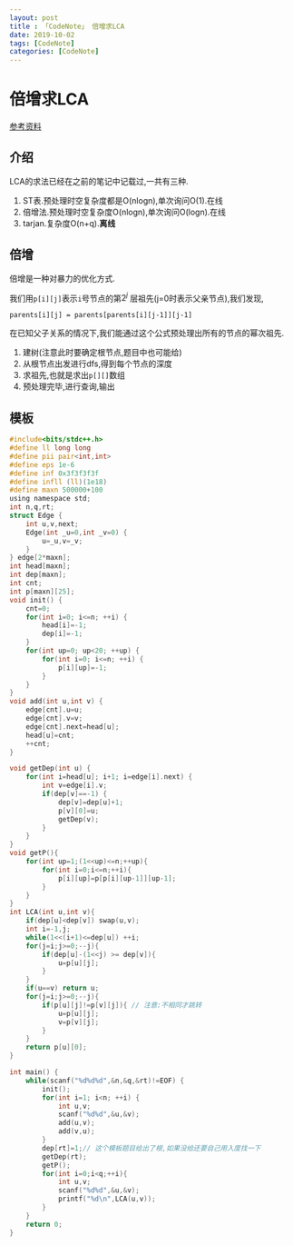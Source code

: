 ```yaml
---
layout: post
title : 「CodeNote」 倍增求LCA
date: 2019-10-02
tags: [CodeNote]
categories: [CodeNote]
---
```

# 倍增求LCA

[参考资料](https://blog.csdn.net/wjh2622075127/article/details/81060586)

## 介绍

LCA的求法已经在之前的笔记中记载过,一共有三种.

1. ST表.预处理时空复杂度都是O(nlogn),单次询问O(1).在线
2. 倍增法.预处理时空复杂度O(nlogn),单次询问O(logn).在线
3. tarjan.复杂度O(n+q).**离线** 

## 倍增

倍增是一种对暴力的优化方式.



我们用`p[i][j]`表示`i`号节点的第$2^j$ 层祖先(j=0时表示父亲节点),我们发现,

`parents[i][j] = parents[parents[i][j-1]][j-1]` 

在已知父子关系的情况下,我们能通过这个公式预处理出所有的节点的幂次祖先.

1. 建树(注意此时要确定根节点,题目中也可能给)
2. 从根节点出发进行dfs,得到每个节点的深度
3. 求祖先,也就是求出`p[][]`数组
4. 预处理完毕,进行查询,输出

## 模板

```c
#include<bits/stdc++.h>
#define ll long long
#define pii pair<int,int>
#define eps 1e-6
#define inf 0x3f3f3f3f
#define infll (ll)(1e18)
#define maxn 500000+100
using namespace std;
int n,q,rt;
struct Edge {
    int u,v,next;
    Edge(int _u=0,int _v=0) {
        u=_u,v=_v;
    }
} edge[2*maxn];
int head[maxn];
int dep[maxn];
int cnt;
int p[maxn][25];
void init() {
    cnt=0;
    for(int i=0; i<=n; ++i) {
        head[i]=-1;
        dep[i]=-1;
    }
    for(int up=0; up<20; ++up) {
        for(int i=0; i<=n; ++i) {
            p[i][up]=-1;
        }
    }
}
void add(int u,int v) {
    edge[cnt].u=u;
    edge[cnt].v=v;
    edge[cnt].next=head[u];
    head[u]=cnt;
    ++cnt;
}

void getDep(int u) {
    for(int i=head[u]; i+1; i=edge[i].next) {
        int v=edge[i].v;
        if(dep[v]==-1) {
            dep[v]=dep[u]+1;
            p[v][0]=u;
            getDep(v);
        }
    }
}
void getP(){
    for(int up=1;(1<<up)<=n;++up){
        for(int i=0;i<=n;++i){
            p[i][up]=p[p[i][up-1]][up-1];
        }
    }
}
int LCA(int u,int v){
    if(dep[u]<dep[v]) swap(u,v);
    int i=-1,j;
    while(1<<(i+1)<=dep[u]) ++i;
    for(j=i;j>=0;--j){
        if(dep[u]-(1<<j) >= dep[v]){
            u=p[u][j];
        }
    }
    if(u==v) return u;
    for(j=i;j>=0;--j){
        if(p[u][j]!=p[v][j]){ // 注意:不相同才跳转
            u=p[u][j];
            v=p[v][j];
        }
    }
    return p[u][0];
}

int main() {
    while(scanf("%d%d%d",&n,&q,&rt)!=EOF) {
        init();
        for(int i=1; i<n; ++i) {
            int u,v;
            scanf("%d%d",&u,&v);
            add(u,v);
            add(v,u);
        }
        dep[rt]=1;// 这个模板题目给出了根,如果没给还要自己用入度找一下
        getDep(rt);
        getP();
        for(int i=0;i<q;++i){
            int u,v;
            scanf("%d%d",&u,&v);
            printf("%d\n",LCA(u,v));
        }
    }
    return 0;
}

```

